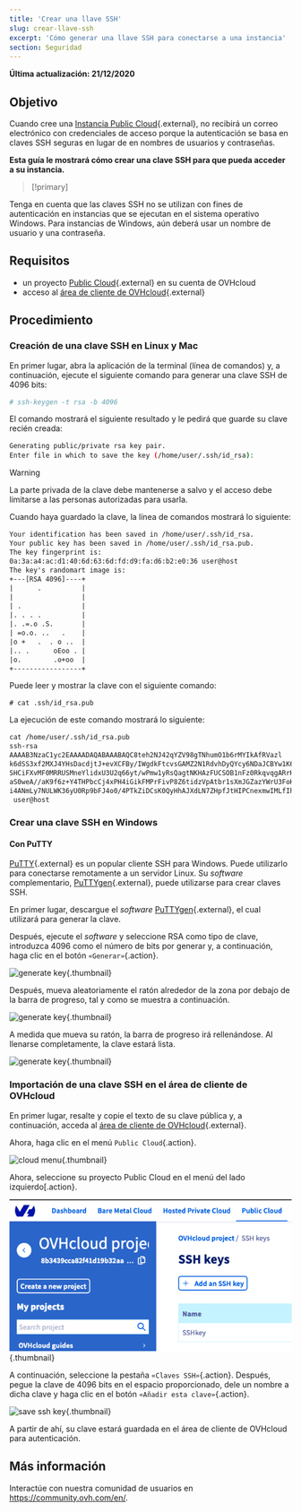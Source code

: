 ```yaml
---
title: 'Crear una llave SSH'
slug: crear-llave-ssh
excerpt: 'Cómo generar una llave SSH para conectarse a una instancia'
section: Seguridad
---
```


**Última actualización: 21/12/2020**

## Objetivo

Cuando cree una [Instancia Public Cloud](https://www.ovhcloud.com/es-es/public-cloud/){.external}, no recibirá un correo electrónico con credenciales de acceso porque la autenticación se basa en claves SSH seguras en lugar de en nombres de usuarios y contraseñas.

**Esta guía le mostrará cómo crear una clave SSH para que pueda acceder a su instancia.**

> [!primary]
>
Tenga en cuenta que las claves SSH no se utilizan con fines de autenticación en instancias que se ejecutan en el sistema operativo Windows. Para instancias de Windows, aún deberá usar un nombre de usuario y una contraseña.
>

## Requisitos

* un proyecto [Public Cloud](https://www.ovhcloud.com/es-es/public-cloud/){.external} en su cuenta de OVHcloud
* acceso al [área de cliente de OVHcloud](https://www.ovh.com/auth/?action=gotomanager){.external}

## Procedimiento

### Creación de una clave SSH en Linux y Mac

En primer lugar, abra la aplicación de la terminal (línea de comandos) y, a continuación, ejecute el siguiente comando para generar una clave SSH de 4096 bits:

```sh
# ssh-keygen -t rsa -b 4096
```

El comando mostrará el siguiente resultado y le pedirá que guarde su clave recién creada:

```sh
Generating public/private rsa key pair.
Enter file in which to save the key (/home/user/.ssh/id_rsa):
```

> [!warning]
>
> La parte privada de la clave debe mantenerse a salvo y el acceso debe limitarse a las personas autorizadas para usarla.
> 

Cuando haya guardado la clave, la línea de comandos mostrará lo siguiente:

```ssh
Your identification has been saved in /home/user/.ssh/id_rsa.
Your public key has been saved in /home/user/.ssh/id_rsa.pub.
The key fingerprint is:
0a:3a:a4:ac:d1:40:6d:63:6d:fd:d9:fa:d6:b2:e0:36 user@host
The key's randomart image is:
+---[RSA 4096]----+
|      .          |
|                 |
| .               |
|. . . .          |
|. .=.o .S.       |
| =o.o. ..   .    |
|o +   .  . o ..  |
|.. .      oEoo . |
|o.        .o+oo  |
+-----------------+
```

Puede leer y mostrar la clave con el siguiente comando:

```ssh
# cat .ssh/id_rsa.pub
```

La ejecución de este comando mostrará lo siguiente:

```ssh
cat /home/user/.ssh/id_rsa.pub
ssh-rsa AAAAB3NzaC1yc2EAAAADAQABAAABAQC8teh2NJ42qYZV98gTNhumO1b6rMYIkAfRVazl
k6dSS3xf2MXJ4YHsDacdjtJ+evXCFBy/IWgdkFtcvsGAMZ2N1RdvhDyQYcy6NDaJCBYw1K6Gv5fJ
SHCiFXvMF0MRRUSMneYlidxU3U2q66yt/wPmw1yRsQagtNKHAzFUCSOB1nFz0RkqvqgARrHTY0bd
aS0weA//aK9f6z+Y4THPbcCj4xPH4iGikFMPrFivP8Z6tidzVpAtbr1sXmJGZazYWrU3FoK2a1sF
i4ANmLy7NULWK36yU0Rp9bFJ4o0/4PTkZiDCsK0QyHhAJXdLN7ZHpfJtHIPCnexmwIMLfIhCWhO5
 user@host
```

### Crear una clave SSH en Windows

#### Con PuTTY

[PuTTY](https://www.chiark.greenend.org.uk/~sgtatham/putty/){.external} es un popular cliente SSH para Windows. Puede utilizarlo para conectarse remotamente a un servidor Linux. Su <i>software</i> complementario, [PuTTYgen](https://the.earth.li/~sgtatham/putty/latest/w64/puttygen.exe){.external}, puede utilizarse para crear claves SSH.

En primer lugar, descargue el <i>software</i> [PuTTYgen](https://the.earth.li/~sgtatham/putty/latest/w64/puttygen.exe){.external}, el cual utilizará para generar la clave.

Después, ejecute el <i>software</i> y seleccione RSA como tipo de clave, introduzca 4096 como el número de bits por generar y, a continuación, haga clic en el botón `«Generar»`{.action}.

![generate key](images/puttygen-01.png){.thumbnail}

Después, mueva aleatoriamente el ratón alrededor de la zona por debajo de la barra de progreso, tal y como se muestra a continuación.

![generate key](images/puttygen-02.gif){.thumbnail}

A medida que mueva su ratón, la barra de progreso irá rellenándose. Al llenarse completamente, la clave estará lista.

![generate key](images/puttygen-03.png){.thumbnail}

### Importación de una clave SSH en el área de cliente de OVHcloud

En primer lugar, resalte y copie el texto de su clave pública y, a continuación, acceda al [área de cliente de OVHcloud](https://www.ovh.com/auth/?action=gotomanager){.external}.

Ahora, haga clic en el menú `Public Cloud`{.action}.

![cloud menu](images/cloud-menu.png){.thumbnail}

Ahora, seleccione su proyecto Public Cloud en el menú del lado izquierdo\[.action}.

![select project](images/select-project.png){.thumbnail}

A continuación, seleccione la pestaña `«Claves SSH»`{.action}. Después, pegue la clave de 4096 bits en el espacio proporcionado, dele un nombre a dicha clave y haga clic en el botón `«Añadir esta clave»`{.action}.

![save ssh key](images/save-key.png){.thumbnail}

A partir de ahí, su clave estará guardada en el área de cliente de OVHcloud para autenticación.

## Más información

Interactúe con nuestra comunidad de usuarios en <https://community.ovh.com/en/>.